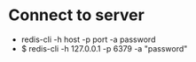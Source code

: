 Connect to server
=====
* redis-cli -h host -p port -a password
* $ redis-cli -h 127.0.0.1 -p 6379 -a "password"

